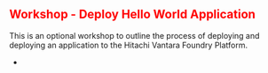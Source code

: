 ## <font color='red'>Workshop - Deploy Hello World Application</font>

This is an optional workshop to outline the process of deploying and deploying an application to the Hitachi Vantara Foundry Platform.

* 



```
